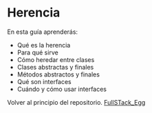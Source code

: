 # Herencia

En esta guía aprenderás:
- Qué es la herencia
- Para qué sirve
- Cómo heredar entre clases
- Clases abstractas y finales
- Métodos abstractos y finales
- Qué son interfaces
- Cuándo y cómo usar interfaces


Volver al principio del repositorio. [FullSTack_Egg](https://github.com/megagringa/FullStack_Egg_Curso)